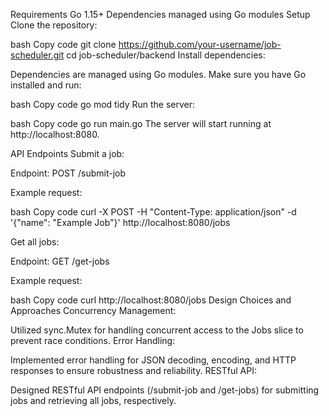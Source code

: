 Requirements
Go 1.15+
Dependencies managed using Go modules
Setup
Clone the repository:

bash
Copy code
git clone https://github.com/your-username/job-scheduler.git
cd job-scheduler/backend
Install dependencies:

Dependencies are managed using Go modules. Make sure you have Go installed and run:

bash
Copy code
go mod tidy
Run the server:

bash
Copy code
go run main.go
The server will start running at http://localhost:8080.

API Endpoints
Submit a job:

Endpoint: POST /submit-job

Example request:

bash
Copy code
curl -X POST -H "Content-Type: application/json" -d '{"name": "Example Job"}' http://localhost:8080/jobs

Get all jobs:

Endpoint: GET /get-jobs

Example request:

bash
Copy code
curl http://localhost:8080/jobs
Design Choices and Approaches
Concurrency Management:

Utilized sync.Mutex for handling concurrent access to the Jobs slice to prevent race conditions.
Error Handling:

Implemented error handling for JSON decoding, encoding, and HTTP responses to ensure robustness and reliability.
RESTful API:

Designed RESTful API endpoints (/submit-job and /get-jobs) for submitting jobs and retrieving all jobs, respectively.